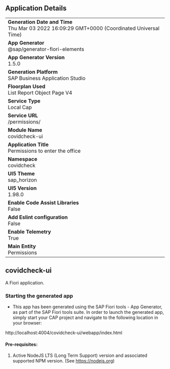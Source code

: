 ## Application Details
|               |
| ------------- |
|**Generation Date and Time**<br>Thu Mar 03 2022 16:09:29 GMT+0000 (Coordinated Universal Time)|
|**App Generator**<br>@sap/generator-fiori-elements|
|**App Generator Version**<br>1.5.0|
|**Generation Platform**<br>SAP Business Application Studio|
|**Floorplan Used**<br>List Report Object Page V4|
|**Service Type**<br>Local Cap|
|**Service URL**<br>/permissions/
|**Module Name**<br>covidcheck-ui|
|**Application Title**<br>Permissions to enter the office|
|**Namespace**<br>covidcheck|
|**UI5 Theme**<br>sap_horizon|
|**UI5 Version**<br>1.98.0|
|**Enable Code Assist Libraries**<br>False|
|**Add Eslint configuration**<br>False|
|**Enable Telemetry**<br>True|
|**Main Entity**<br>Permissions|

## covidcheck-ui

A Fiori application.

### Starting the generated app

-   This app has been generated using the SAP Fiori tools - App Generator, as part of the SAP Fiori tools suite.  In order to launch the generated app, simply start your CAP project and navigate to the following location in your browser:

http://localhost:4004/covidcheck-ui/webapp/index.html

#### Pre-requisites:

1. Active NodeJS LTS (Long Term Support) version and associated supported NPM version.  (See https://nodejs.org)


